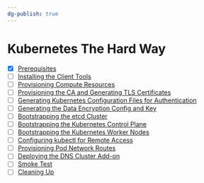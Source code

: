 ```yaml
---
dg-publish: true
---
```

# Kubernetes The Hard Way

- [x]   [Prerequisites](https://github.com/kelseyhightower/kubernetes-the-hard-way/blob/master/docs/01-prerequisites.md)
- [ ]   [Installing the Client Tools](https://github.com/kelseyhightower/kubernetes-the-hard-way/blob/master/docs/02-client-tools.md)
- [ ]   [Provisioning Compute Resources](https://github.com/kelseyhightower/kubernetes-the-hard-way/blob/master/docs/03-compute-resources.md)
- [ ]   [Provisioning the CA and Generating TLS Certificates](https://github.com/kelseyhightower/kubernetes-the-hard-way/blob/master/docs/04-certificate-authority.md)
- [ ]   [Generating Kubernetes Configuration Files for Authentication](https://github.com/kelseyhightower/kubernetes-the-hard-way/blob/master/docs/05-kubernetes-configuration-files.md)
- [ ]   [Generating the Data Encryption Config and Key](https://github.com/kelseyhightower/kubernetes-the-hard-way/blob/master/docs/06-data-encryption-keys.md)
- [ ]   [Bootstrapping the etcd Cluster](https://github.com/kelseyhightower/kubernetes-the-hard-way/blob/master/docs/07-bootstrapping-etcd.md)
- [ ]   [Bootstrapping the Kubernetes Control Plane](https://github.com/kelseyhightower/kubernetes-the-hard-way/blob/master/docs/08-bootstrapping-kubernetes-controllers.md)
- [ ]   [Bootstrapping the Kubernetes Worker Nodes](https://github.com/kelseyhightower/kubernetes-the-hard-way/blob/master/docs/09-bootstrapping-kubernetes-workers.md)
- [ ]   [Configuring kubectl for Remote Access](https://github.com/kelseyhightower/kubernetes-the-hard-way/blob/master/docs/10-configuring-kubectl.md)
- [ ]   [Provisioning Pod Network Routes](https://github.com/kelseyhightower/kubernetes-the-hard-way/blob/master/docs/11-pod-network-routes.md)
- [ ]   [Deploying the DNS Cluster Add-on](https://github.com/kelseyhightower/kubernetes-the-hard-way/blob/master/docs/12-dns-addon.md)
- [ ]   [Smoke Test](https://github.com/kelseyhightower/kubernetes-the-hard-way/blob/master/docs/13-smoke-test.md)
- [ ]   [Cleaning Up](https://github.com/kelseyhightower/kubernetes-the-hard-way/blob/master/docs/14-cleanup.md)